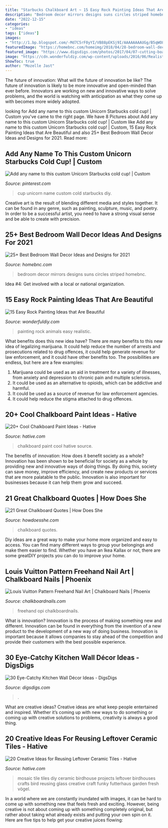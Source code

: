 ```yaml
---
title: "Starbucks Chalkboard Art ~ 15 Easy Rock Painting Ideas That Are Beautiful"
description: "Bedroom decor mirrors designs suns circles striped homebnc"
date: "2022-12-15"
categories:
- "ideas"
tags: ["ideas"]
images:
- "http://1.bp.blogspot.com/-Md7C5rF0yYI/VB88pEKSj9I/AAAAAAAAUGg/B5qWO8iquaI/s1600/louis-vuitton-freehand-nail-art-3.jpg"
featuredImage: "https://homebnc.com/homeimg/2018/04/28-bedroom-wall-decor-ideas-homebnc.jpeg"
featured_image: "https://www.digsdigs.com/photos/2017/04/07-cutting-board-EAT-art-is-a-great-rustic-idea.jpg"
image: "https://cdn.wonderfuldiy.com/wp-content/uploads/2016/06/Realistic-animals-Rock-Painting.jpg"
ShowToc: true
author: "Mozelle Jast"
---
```



The future of innovation: What will the future of innovation be like?
The future of innovation is likely to be more innovative and open-minded than ever before. Innovators are working on new and innovative ways to solve problems, and the world is watching with anticipation as what they come up with becomes more widely adopted.

	

		
looking for Add any name to this custom Unicorn Starbucks cold cup! | Custom you've came to the right page. We have 8 Pictures about Add any name to this custom Unicorn Starbucks cold cup! | Custom like Add any name to this custom Unicorn Starbucks cold cup! | Custom, 15 Easy Rock Painting Ideas that Are Beautiful and also 25+ Best Bedroom Wall Decor Ideas and Designs for 2021. Read more:
		
    
## Add Any Name To This Custom Unicorn Starbucks Cold Cup! | Custom

<img loading=lazy src="https://i.pinimg.com/736x/e6/4a/77/e64a77e69d74548a031c036530a8696d.jpg" onerror="this.onerror=null;this.src='https://tse3.mm.bing.net/th?id=OIP.8wWL7BAuiIwlGmIn5FRMJQHaJ3&amp;pid=15.1';" alt="Add any name to this custom Unicorn Starbucks cold cup! | Custom">

_Source: pinterest.com_

>cup unicorn name custom cold starbucks diy. 

	

Creative art is the result of blending different media and styles together. It can be found in any genre, such as painting, sculpture, music, and poetry. In order to be a successful artist, you need to have a strong visual sense and be able to create with precision.

    
## 25+ Best Bedroom Wall Decor Ideas And Designs For 2021

<img loading=lazy src="https://homebnc.com/homeimg/2018/04/28-bedroom-wall-decor-ideas-homebnc.jpeg" onerror="this.onerror=null;this.src='https://tse2.mm.bing.net/th?id=OIP.X760mrEblH4kWgXfL0Va5gHaJ3&amp;pid=15.1';" alt="25+ Best Bedroom Wall Decor Ideas and Designs for 2021">

_Source: homebnc.com_

>bedroom decor mirrors designs suns circles striped homebnc. 

	

Idea #4: Get involved with a local or national organization.
 

    
## 15 Easy Rock Painting Ideas That Are Beautiful

<img loading=lazy src="https://cdn.wonderfuldiy.com/wp-content/uploads/2016/06/Realistic-animals-Rock-Painting.jpg" onerror="this.onerror=null;this.src='https://tse1.mm.bing.net/th?id=OIP.5z6Zvy_4D6QgJL-aoa2BawHaK5&amp;pid=15.1';" alt="15 Easy Rock Painting Ideas that Are Beautiful">

_Source: wonderfuldiy.com_

>painting rock animals easy realistic. 

	

What benefits does this new idea have?
There are many benefits to this new idea of legalizing marijuana. It could help reduce the number of arrests and prosecutions related to drug offences, it could help generate revenue for law enforcement, and it could have other benefits too. The possibilities are endless, but here are a few examples: 
1. Marijuana could be used as an aid in treatment for a variety of illnesses, from anxiety and depression to chronic pain and multiple sclerosis. 
2. It could be used as an alternative to opioids, which can be addictive and harmful. 
3. It could be used as a source of revenue for law enforcement agencies. 
4. It could help reduce the stigma attached to drug offences.

    
## 20+ Cool Chalkboard Paint Ideas - Hative

<img loading=lazy src="https://hative.com/wp-content/uploads/2014/09/chalkboard-paint-ideas/1-see-the-world-with-me.jpg" onerror="this.onerror=null;this.src='https://tse2.mm.bing.net/th?id=OIP.XrYRfXPHiTsvVdEtcaumXgHaKK&amp;pid=15.1';" alt="20+ Cool Chalkboard Paint Ideas - Hative">

_Source: hative.com_

>chalkboard paint cool hative source. 

	

The benefits of innovation: How does it benefit society as a whole?
Innovation has been shown to be beneficial for society as a whole by providing new and innovative ways of doing things. By doing this, society can save money, improve efficiency, and create new products or services that are more palatable to the public. Innovation is also important for businesses because it can help them grow and succeed.

    
## 21 Great Chalkboard Quotes | How Does She

<img loading=lazy src="https://howdoesshe.com/wp-content/uploads/2015/02/20.-chalkboard.jpg" onerror="this.onerror=null;this.src='https://tse4.mm.bing.net/th?id=OIP.OUxbJA6S1oUaKmWOjGjVkAHaJ4&amp;pid=15.1';" alt="21 Great Chalkboard Quotes | How Does She">

_Source: howdoesshe.com_

>chalkboard quotes. 

	

Diy ideas are a great way to make your home more organized and easy to access. You can find many different ways to group your belongings and make them easier to find. Whether you have an Ikea Kallax or not, there are some greatDIY projects you can do to improve your home.

    
## Louis Vuitton Pattern Freehand Nail Art | Chalkboard Nails | Phoenix

<img loading=lazy src="http://1.bp.blogspot.com/-Md7C5rF0yYI/VB88pEKSj9I/AAAAAAAAUGg/B5qWO8iquaI/s1600/louis-vuitton-freehand-nail-art-3.jpg" onerror="this.onerror=null;this.src='https://tse3.mm.bing.net/th?id=OIP.lcWGN7x0Lak_x8nblmXUTgHaFj&amp;pid=15.1';" alt="Louis Vuitton Pattern Freehand Nail Art | Chalkboard Nails | Phoenix">

_Source: chalkboardnails.com_

>freehand opi chalkboardnails. 

	

What is innovation?
Innovation is the process of making something new and different. Innovation can be found in everything from the invention of a new product to the development of a new way of doing business. Innovation is important because it allows companies to stay ahead of the competition and provide their customers with the best possible experience.

    
## 30 Eye-Catchy Kitchen Wall Décor Ideas - DigsDigs

<img loading=lazy src="https://www.digsdigs.com/photos/2017/04/07-cutting-board-EAT-art-is-a-great-rustic-idea.jpg" onerror="this.onerror=null;this.src='https://tse1.mm.bing.net/th?id=OIP.3FCzampFN16UCO4RQq3jNwHaLK&amp;pid=15.1';" alt="30 Eye-Catchy Kitchen Wall Décor Ideas - DigsDigs">

_Source: digsdigs.com_

>. 

	

What are creative ideas?
Creative ideas are what keep people entertained and inspired. Whether it’s coming up with new ways to do something or coming up with creative solutions to problems, creativity is always a good thing.

    
## 20 Creative Ideas For Reusing Leftover Ceramic Tiles - Hative

<img loading=lazy src="https://hative.com/wp-content/uploads/2015/05/ceramic-tile-ideas/16-ceramic-tile-ideas.jpg" onerror="this.onerror=null;this.src='https://tse3.mm.bing.net/th?id=OIP.w_XYQ-QxI0wbve6N0OXtewHaKI&amp;pid=15.1';" alt="20 Creative Ideas for Reusing Leftover Ceramic Tiles - Hative">

_Source: hative.com_

>mosaic tile tiles diy ceramic birdhouse projects leftover birdhouses crafts bird reusing glass creative craft funky futterhaus garden fresh vögel. 

	

In a world where we are constantly inundated with images, it can be hard to come up with something new that feels fresh and exciting. However, being creative is not about coming up with something completely original, but rather about taking what already exists and putting your own spin on it. Here are five tips to help get your creative juices flowing:

